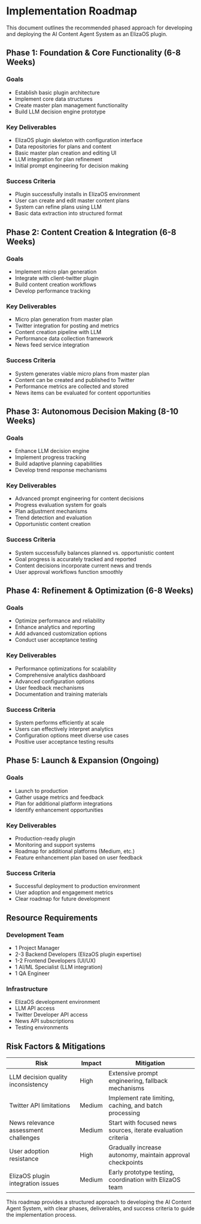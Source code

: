 # Implementation Roadmap

This document outlines the recommended phased approach for developing and deploying the AI Content Agent System as an ElizaOS plugin.

## Phase 1: Foundation & Core Functionality (6-8 Weeks)

### Goals
- Establish basic plugin architecture
- Implement core data structures
- Create master plan management functionality
- Build LLM decision engine prototype

### Key Deliverables
- ElizaOS plugin skeleton with configuration interface
- Data repositories for plans and content
- Basic master plan creation and editing UI
- LLM integration for plan refinement
- Initial prompt engineering for decision making

### Success Criteria
- Plugin successfully installs in ElizaOS environment
- User can create and edit master content plans
- System can refine plans using LLM
- Basic data extraction into structured format

## Phase 2: Content Creation & Integration (6-8 Weeks)

### Goals
- Implement micro plan generation
- Integrate with client-twitter plugin
- Build content creation workflows
- Develop performance tracking

### Key Deliverables
- Micro plan generation from master plan
- Twitter integration for posting and metrics
- Content creation pipeline with LLM
- Performance data collection framework
- News feed service integration

### Success Criteria
- System generates viable micro plans from master plan
- Content can be created and published to Twitter
- Performance metrics are collected and stored
- News items can be evaluated for content opportunities

## Phase 3: Autonomous Decision Making (8-10 Weeks)

### Goals
- Enhance LLM decision engine
- Implement progress tracking
- Build adaptive planning capabilities
- Develop trend response mechanisms

### Key Deliverables
- Advanced prompt engineering for content decisions
- Progress evaluation system for goals
- Plan adjustment mechanisms
- Trend detection and evaluation
- Opportunistic content creation

### Success Criteria
- System successfully balances planned vs. opportunistic content
- Goal progress is accurately tracked and reported
- Content decisions incorporate current news and trends
- User approval workflows function smoothly

## Phase 4: Refinement & Optimization (6-8 Weeks)

### Goals
- Optimize performance and reliability
- Enhance analytics and reporting
- Add advanced customization options
- Conduct user acceptance testing

### Key Deliverables
- Performance optimizations for scalability
- Comprehensive analytics dashboard
- Advanced configuration options
- User feedback mechanisms
- Documentation and training materials

### Success Criteria
- System performs efficiently at scale
- Users can effectively interpret analytics
- Configuration options meet diverse use cases
- Positive user acceptance testing results

## Phase 5: Launch & Expansion (Ongoing)

### Goals
- Launch to production
- Gather usage metrics and feedback
- Plan for additional platform integrations
- Identify enhancement opportunities

### Key Deliverables
- Production-ready plugin
- Monitoring and support systems
- Roadmap for additional platforms (Medium, etc.)
- Feature enhancement plan based on user feedback

### Success Criteria
- Successful deployment to production environment
- User adoption and engagement metrics
- Clear roadmap for future development

## Resource Requirements

### Development Team
- 1 Project Manager
- 2-3 Backend Developers (ElizaOS plugin expertise)
- 1-2 Frontend Developers (UI/UX)
- 1 AI/ML Specialist (LLM integration)
- 1 QA Engineer

### Infrastructure
- ElizaOS development environment
- LLM API access
- Twitter Developer API access
- News API subscriptions
- Testing environments

## Risk Factors & Mitigations

| Risk | Impact | Mitigation |
|------|--------|------------|
| LLM decision quality inconsistency | High | Extensive prompt engineering, fallback mechanisms |
| Twitter API limitations | Medium | Implement rate limiting, caching, and batch processing |
| News relevance assessment challenges | Medium | Start with focused news sources, iterate evaluation criteria |
| User adoption resistance | High | Gradually increase autonomy, maintain approval checkpoints |
| ElizaOS plugin integration issues | Medium | Early prototype testing, coordination with ElizaOS team |

This roadmap provides a structured approach to developing the AI Content Agent System, with clear phases, deliverables, and success criteria to guide the implementation process.